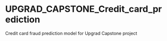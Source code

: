 # UPGRAD_CAPSTONE_Credit_card_prediction
Credit card fraud prediction model for Upgrad Capstone project
